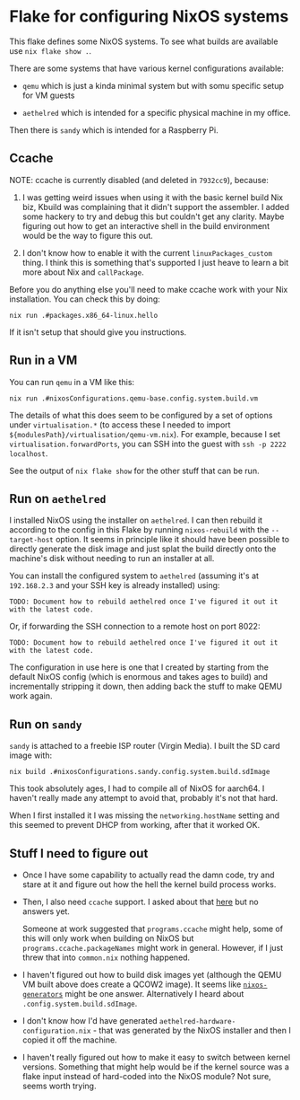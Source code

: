 # Flake for configuring NixOS systems

This flake defines some NixOS systems. To see what builds are available use `nix flake show .`.

There are some systems that have various kernel configurations available:

- `qemu` which is just a kinda minimal system but with somu specific setup for VM guests

- `aethelred` which is intended for a specific physical machine in my office.

Then there is `sandy` which is intended for a Raspberry Pi.

## Ccache

NOTE: ccache is currently disabled (and deleted in `7932cc9`), because:

1. I was getting weird issues when using it with the basic kernel build Nix biz,
   Kbuild was complaining that it didn't support the assembler. I added some
   hackery to try and debug this but couldn't get any clarity. Maybe figuring
   out how to get an interactive shell in the build environment would be the
   way to figure this out.

2. I don't know how to enable it with the current `linuxPackages_custom` thing.
   I think this is something that's supported I just heave to learn a bit more
   about Nix and `callPackage`.

Before you do anything else you'll need to make ccache work with your Nix
installation. You can check this by doing:

```
nix run .#packages.x86_64-linux.hello
```

If it isn't setup that should  give you instructions.

## Run in a VM

You can run `qemu` in a VM like this:

```
nix run .#nixosConfigurations.qemu-base.config.system.build.vm
```

The details of what this does seem to be configured by a set of options under
`virtualisation.*` (to access these I needed to import
`${modulesPath}/virtualisation/qemu-vm.nix`). For example, because I set
`virtualisation.forwardPorts`, you can SSH into the guest with `ssh -p 2222
localhost`.

See the output of `nix flake show` for the other stuff that can be run.

## Run on `aethelred`

I installed NixOS using the installer on `aethelred`. I can then rebuild it
according to the config in this Flake by running `nixos-rebuild` with the
`--target-host` option. It seems in principle like it should have been possible
to directly generate the disk image and just splat the build directly onto the
machine's disk without needing to run an installer at all.

You can install the configured system to `aethelred` (assuming it's at
`192.168.2.3` and your SSH key is already installed) using:

```
TODO: Document how to rebuild aethelred once I've figured it out it with the latest code.
``` 

Or, if forwarding the SSH connection to a remote host on port 8022:

```
TODO: Document how to rebuild aethelred once I've figured it out it with the latest code.
```

The configuration in use here is one that I created by starting from the default
NixOS config (which is enormous and takes ages to build) and incrementally
stripping it down, then adding back the stuff to make QEMU work again.

## Run on `sandy`

`sandy` is attached to a freebie ISP router (Virgin Media). I built the SD card image with:

```
nix build .#nixosConfigurations.sandy.config.system.build.sdImage
```

This took absolutely ages, I had to compile all of NixOS for aarch64. I haven't really made any attempt to avoid that, probably it's not that hard.

When I first installed it I was missing the `networking.hostName` setting and
this seemed to prevent DHCP from working, after that it worked OK.

## Stuff I need to figure out

- Once I have some capability to actually read the damn code, try and stare at
  it and figure out how the hell the kernel build process works.
- Then, I also need `ccache` support. I asked about that
  [here](https://discourse.nixos.org/t/help-using-ccache-for-kernel-build/63010)
  but no answers yet.

  Someone at work suggested that `programs.ccache` might
  help, some of this will only work when building on NixOS but
  `programs.ccache.packageNames` might work in general. However, if I just threw
  that into `common.nix` nothing happened.

- I haven't figured out how to build disk images yet (although the QEMU VM built
  above does create a QCOW2 image). It seems like
  [`nixos-generators`](https://github.com/nix-community/nixos-generators) might
  be one answer. Alternatively I heard about `.config.system.build.sdImage`.
- I don't know how I'd have generated `aethelred-hardware-configuration.nix` -
  that was generated by the NixOS installer and then I copied it off the
  machine.
- I haven't really figured out how to make it easy to switch between kernel
  versions. Something that might help would be if the kernel source was a flake
  input instead of hard-coded into the NixOS module? Not sure, seems worth
  trying.